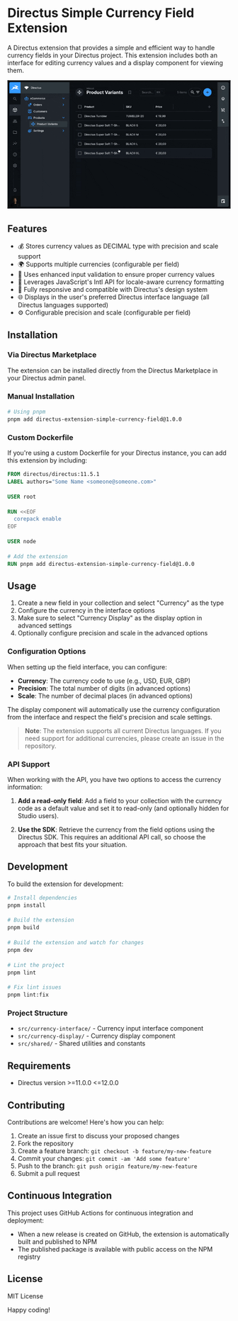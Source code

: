 # Directus Simple Currency Field Extension

A Directus extension that provides a simple and efficient way to handle currency
fields in your Directus project. This extension includes both an interface for
editing currency values and a display component for viewing them.

<!-- IMAGE_URL_MARKER -->
![Example of Currency Field Interface and Display](docs/example.gif)
<!-- END_IMAGE_URL_MARKER -->

## Features

- 💰 Stores currency values as DECIMAL type with precision and scale support
- 🌍 Supports multiple currencies (configurable per field)
- 🎨 Uses enhanced input validation to ensure proper currency values
- 🔄 Leverages JavaScript's Intl API for locale-aware currency formatting
- 📱 Fully responsive and compatible with Directus's design system
- 🌐 Displays in the user's preferred Directus interface language (all Directus
  languages supported)
- ⚙️ Configurable precision and scale (configurable per field)

## Installation

### Via Directus Marketplace

The extension can be installed directly from the Directus Marketplace in your
Directus admin panel.

### Manual Installation

```bash
# Using pnpm
pnpm add directus-extension-simple-currency-field@1.0.0
```

### Custom Dockerfile

If you're using a custom Dockerfile for your Directus instance, you can add this
extension by including:

```dockerfile
FROM directus/directus:11.5.1
LABEL authors="Some Name <someone@someone.com>"

USER root

RUN <<EOF
  corepack enable
EOF

USER node

# Add the extension
RUN pnpm add directus-extension-simple-currency-field@1.0.0
```

## Usage

1. Create a new field in your collection and select "Currency" as the type
2. Configure the currency in the interface options
3. Make sure to select "Currency Display" as the display option in advanced
   settings
4. Optionally configure precision and scale in the advanced options

### Configuration Options

When setting up the field interface, you can configure:

- **Currency**: The currency code to use (e.g., USD, EUR, GBP)
- **Precision**: The total number of digits (in advanced options)
- **Scale**: The number of decimal places (in advanced options)

The display component will automatically use the currency configuration from the
interface and respect the field's precision and scale settings.

> **Note**: The extension supports all current Directus languages. If you need
> support for additional currencies, please create an issue in the repository.

### API Support

When working with the API, you have two options to access the currency
information:

1. **Add a read-only field**: Add a field to your collection with the currency
   code as a default value and set it to read-only (and optionally hidden for
   Studio users).

2. **Use the SDK**: Retrieve the currency from the field options using the
   Directus SDK. This requires an additional API call, so choose the approach
   that best fits your situation.

## Development

To build the extension for development:

```bash
# Install dependencies
pnpm install

# Build the extension
pnpm build

# Build the extension and watch for changes
pnpm dev

# Lint the project
pnpm lint

# Fix lint issues
pnpm lint:fix
```

### Project Structure

- `src/currency-interface/` - Currency input interface component
- `src/currency-display/` - Currency display component
- `src/shared/` - Shared utilities and constants

## Requirements

- Directus version >=11.0.0 <=12.0.0

## Contributing

Contributions are welcome! Here's how you can help:

1. Create an issue first to discuss your proposed changes
2. Fork the repository
3. Create a feature branch: `git checkout -b feature/my-new-feature`
4. Commit your changes: `git commit -am 'Add some feature'`
5. Push to the branch: `git push origin feature/my-new-feature`
6. Submit a pull request

## Continuous Integration

This project uses GitHub Actions for continuous integration and deployment:

- When a new release is created on GitHub, the extension is automatically built
  and published to NPM
- The published package is available with public access on the NPM registry

## License

MIT License

Happy coding!
